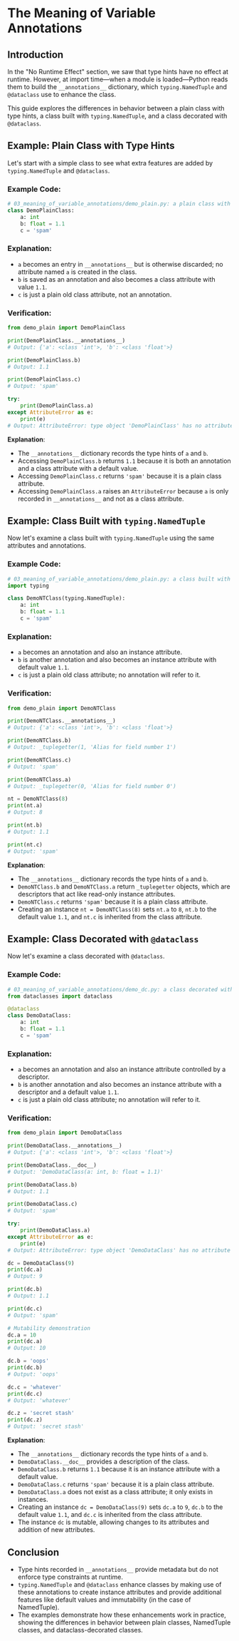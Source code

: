 # The Meaning of Variable Annotations

## Introduction
In the "No Runtime Effect" section, we saw that type hints have no effect at runtime. However, at import time—when a module is loaded—Python reads them to build the `__annotations__` dictionary, which `typing.NamedTuple` and `@dataclass` use to enhance the class.

This guide explores the differences in behavior between a plain class with type hints, a class built with `typing.NamedTuple`, and a class decorated with `@dataclass`.

## Example: Plain Class with Type Hints
Let's start with a simple class to see what extra features are added by `typing.NamedTuple` and `@dataclass`.

### Example Code:
```python
# 03_meaning_of_variable_annotations/demo_plain.py: a plain class with type hints
class DemoPlainClass:
    a: int
    b: float = 1.1
    c = 'spam'
```

### Explanation:
- `a` becomes an entry in `__annotations__` but is otherwise discarded; no attribute named `a` is created in the class.
- `b` is saved as an annotation and also becomes a class attribute with value `1.1`.
- `c` is just a plain old class attribute, not an annotation.

### Verification:
```python
from demo_plain import DemoPlainClass

print(DemoPlainClass.__annotations__)
# Output: {'a': <class 'int'>, 'b': <class 'float'>}

print(DemoPlainClass.b)
# Output: 1.1

print(DemoPlainClass.c)
# Output: 'spam'

try:
    print(DemoPlainClass.a)
except AttributeError as e:
    print(e)
# Output: AttributeError: type object 'DemoPlainClass' has no attribute 'a'
```

**Explanation**:
- The `__annotations__` dictionary records the type hints of `a` and `b`.
- Accessing `DemoPlainClass.b` returns `1.1` because it is both an annotation and a class attribute with a default value.
- Accessing `DemoPlainClass.c` returns `'spam'` because it is a plain class attribute.
- Accessing `DemoPlainClass.a` raises an `AttributeError` because `a` is only recorded in `__annotations__` and not as a class attribute.

## Example: Class Built with `typing.NamedTuple`
Now let's examine a class built with `typing.NamedTuple` using the same attributes and annotations.

### Example Code:
```python
# 03_meaning_of_variable_annotations/demo_plain.py: a class built with typing.NamedTuple
import typing

class DemoNTClass(typing.NamedTuple):
    a: int
    b: float = 1.1
    c = 'spam'
```

### Explanation:
- `a` becomes an annotation and also an instance attribute.
- `b` is another annotation and also becomes an instance attribute with default value `1.1`.
- `c` is just a plain old class attribute; no annotation will refer to it.

### Verification:
```python
from demo_plain import DemoNTClass

print(DemoNTClass.__annotations__)
# Output: {'a': <class 'int'>, 'b': <class 'float'>}

print(DemoNTClass.b)
# Output: _tuplegetter(1, 'Alias for field number 1')

print(DemoNTClass.c)
# Output: 'spam'

print(DemoNTClass.a)
# Output: _tuplegetter(0, 'Alias for field number 0')

nt = DemoNTClass(8)
print(nt.a)
# Output: 8

print(nt.b)
# Output: 1.1

print(nt.c)
# Output: 'spam'
```

**Explanation**:
- The `__annotations__` dictionary records the type hints of `a` and `b`.
- `DemoNTClass.b` and `DemoNTClass.a` return `_tuplegetter` objects, which are descriptors that act like read-only instance attributes.
- `DemoNTClass.c` returns `'spam'` because it is a plain class attribute.
- Creating an instance `nt = DemoNTClass(8)` sets `nt.a` to `8`, `nt.b` to the default value `1.1`, and `nt.c` is inherited from the class attribute.

## Example: Class Decorated with `@dataclass`
Now let's examine a class decorated with `@dataclass`.

### Example Code:
```python
# 03_meaning_of_variable_annotations/demo_dc.py: a class decorated with @dataclass
from dataclasses import dataclass

@dataclass
class DemoDataClass:
    a: int
    b: float = 1.1
    c = 'spam'
```

### Explanation:
- `a` becomes an annotation and also an instance attribute controlled by a descriptor.
- `b` is another annotation and also becomes an instance attribute with a descriptor and a default value `1.1`.
- `c` is just a plain old class attribute; no annotation will refer to it.

### Verification:
```python
from demo_plain import DemoDataClass

print(DemoDataClass.__annotations__)
# Output: {'a': <class 'int'>, 'b': <class 'float'>}

print(DemoDataClass.__doc__)
# Output: 'DemoDataClass(a: int, b: float = 1.1)'

print(DemoDataClass.b)
# Output: 1.1

print(DemoDataClass.c)
# Output: 'spam'

try:
    print(DemoDataClass.a)
except AttributeError as e:
    print(e)
# Output: AttributeError: type object 'DemoDataClass' has no attribute 'a'

dc = DemoDataClass(9)
print(dc.a)
# Output: 9

print(dc.b)
# Output: 1.1

print(dc.c)
# Output: 'spam'

# Mutability demonstration
dc.a = 10
print(dc.a)
# Output: 10

dc.b = 'oops'
print(dc.b)
# Output: 'oops'

dc.c = 'whatever'
print(dc.c)
# Output: 'whatever'

dc.z = 'secret stash'
print(dc.z)
# Output: 'secret stash'
```

**Explanation**:
- The `__annotations__` dictionary records the type hints of `a` and `b`.
- `DemoDataClass.__doc__` provides a description of the class.
- `DemoDataClass.b` returns `1.1` because it is an instance attribute with a default value.
- `DemoDataClass.c` returns `'spam'` because it is a plain class attribute.
- `DemoDataClass.a` does not exist as a class attribute; it only exists in instances.
- Creating an instance `dc = DemoDataClass(9)` sets `dc.a` to `9`, `dc.b` to the default value `1.1`, and `dc.c` is inherited from the class attribute.
- The instance `dc` is mutable, allowing changes to its attributes and addition of new attributes.

## Conclusion
- Type hints recorded in `__annotations__` provide metadata but do not enforce type constraints at runtime.
- `typing.NamedTuple` and `@dataclass` enhance classes by making use of these annotations to create instance attributes and provide additional features like default values and immutability (in the case of NamedTuple).
- The examples demonstrate how these enhancements work in practice, showing the differences in behavior between plain classes, NamedTuple classes, and dataclass-decorated classes.
